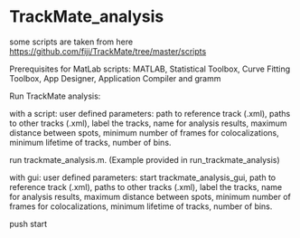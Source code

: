 # TrackMate_analysis
some scripts are taken from here https://github.com/fiji/TrackMate/tree/master/scripts

Prerequisites for MatLab scripts: MATLAB, Statistical Toolbox, Curve Fitting Toolbox, App Designer, Application Compiler and gramm

Run TrackMate analysis:

with a script:
user defined parameters:
  path to reference track (.xml),
  paths to other tracks (.xml),
  label the tracks,
  name for analysis results,
  maximum distance between spots,
  minimum number of frames for colocalizations,
  minimum lifetime of tracks,
  number of bins.

run trackmate_analysis.m.
(Example provided in run_trackmate_analysis)

with gui:
user defined parameters:
  start trackmate_analysis_gui,
  path to reference track (.xml),
  paths to other tracks (.xml),
  label the tracks,
  name for analysis results,
  maximum distance between spots,
  minimum number of frames for colocalizations,
  minimum lifetime of tracks,
  number of bins.

push start

